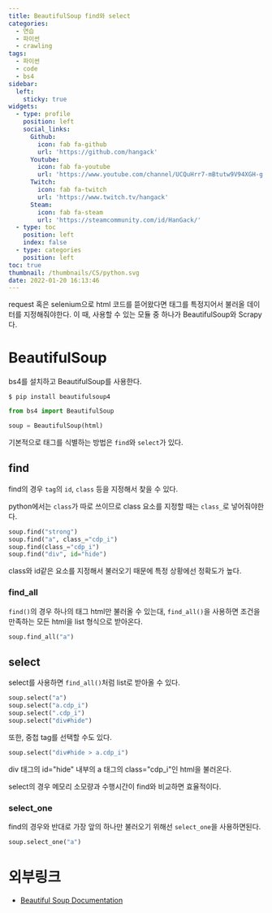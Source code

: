```yaml
---
title: BeautifulSoup find와 select
categories:
  - 연습
  - 파이썬
  - crawling
tags:
  - 파이썬
  - code
  - bs4
sidebar:
  left:
    sticky: true
widgets:
  - type: profile
    position: left
    social_links:
      Github:
        icon: fab fa-github
        url: 'https://github.com/hangack'
      Youtube:
        icon: fab fa-youtube
        url: 'https://www.youtube.com/channel/UCQuHrr7-mBtutw9V94XGH-g'
      Twitch:
        icon: fab fa-twitch
        url: 'https://www.twitch.tv/hangack'
      Steam:
        icon: fab fa-steam
        url: 'https://steamcommunity.com/id/HanGack/'
  - type: toc
    position: left
    index: false
  - type: categories
    position: left
toc: true
thumbnail: /thumbnails/CS/python.svg
date: 2022-01-20 16:13:46
---
```



request 혹은 selenium으로 html 코드를 뜯어왔다면 태그를 특정지어서 불러올 데이터를 지정해줘야한다.
이 때, 사용할 수 있는 모듈 중 하나가 BeautifulSoup와 Scrapy다.

# BeautifulSoup

bs4를 설치하고 BeautifulSoup를 사용한다.

```shell
$ pip install beautifulsoup4
```

```python
from bs4 import BeautifulSoup

soup = BeautifulSoup(html)
```

기본적으로 태그를 식별하는 방법은 `find`와 `select`가 있다.

## find

find의 경우 `tag`의 `id`, `class` 등을 지정해서 찾을 수 있다.

python에서는 `class`가 따로 쓰이므로 class 요소를 지정할 때는 `class_`로 넣어줘야한다.

```python
soup.find("strong")
soup.find("a", class_="cdp_i")
soup.find(class_="cdp_i")
soup.find("div", id="hide")
```

class와 id같은 요소를 지정해서 불러오기 때문에 특정 상황에선 정확도가 높다.


### find_all

`find()`의 경우 하나의 태그 html만 불러올 수 있는대, `find_all()`을 사용하면 조건을 만족하는 모든 html을 list 형식으로 받아온다.

```python
soup.find_all("a")
```


## select

select를 사용하면 `find_all()`처럼 list로 받아올 수 있다.

```python
soup.select("a")
soup.select("a.cdp_i")
soup.select(".cdp_i")
soup.select("div#hide")
```

또한, 중첩 tag를 선택할 수도 있다.

```python
soup.select("div#hide > a.cdp_i")
```
div 태그의 id="hide" 내부의 a 태그의 class="cdp_i"인 html을 불러온다.

select의 경우 메모리 소모량과 수행시간이 find와 비교하면 효율적이다.


### select_one

find의 경우와 반대로 가장 앞의 하나만 불러오기 위해선 `select_one`을 사용하면된다.

```python
soup.select_one("a")
```


# 외부링크
 - [Beautiful Soup Documentation](https://beautiful-soup-4.readthedocs.io/en/latest/#)